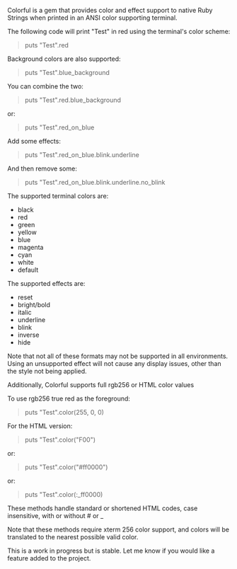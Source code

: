 Colorful is a gem that provides color and effect support to native Ruby Strings when printed in an ANSI color supporting terminal.

The following code will print "Test" in red using the terminal's color scheme:

  > puts "Test".red

Background colors are also supported:

  > puts "Test".blue_background

You can combine the two:

  > puts "Test".red.blue_background

or:

  > puts "Test".red_on_blue

Add some effects:

  > puts "Test".red_on_blue.blink.underline

And then remove some:

  > puts "Test".red_on_blue.blink.underline.no_blink

The supported terminal colors are:

*  black
*  red
*  green
*  yellow
*  blue
*  magenta
*  cyan
*  white
*  default

The supported effects are:
* reset
* bright/bold
* italic
* underline
* blink
* inverse
* hide

Note that not all of these formats may not be supported in all environments.  Using an unsupported effect will not cause any display issues, other than the style not being applied.

Additionally, Colorful supports full rgb256 or HTML color values

To use rgb256 true red as the foreground:

  > puts "Test".color(255, 0, 0)

For the HTML version:

  > puts "Test".color("F00")

or:

  > puts "Test".color("#ff0000")

or:

  > puts "Test".color(:_ff0000)

These methods handle standard or shortened HTML codes, case insensitive, with or without # or _

Note that these methods require xterm 256 color support, and colors will be translated to the nearest possible valid color.

This is a work in progress but is stable.  Let me know if you would like a feature added to the project.

